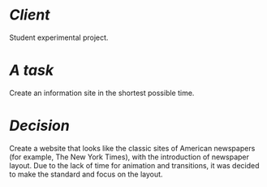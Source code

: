 ***Client***
=====================

Student experimental project.

***A task***
=====================

Сreate an information site in the shortest possible time.

***Decision***
=====================

Create a website that looks like the classic sites of American newspapers (for example, The New York Times), with the introduction of newspaper layout. Due to the lack of time for animation and transitions, it was decided to make the standard and focus on the layout. 

